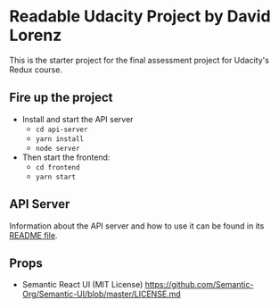 # Readable Udacity Project by David Lorenz

This is the starter project for the final assessment project for Udacity's Redux course.


## Fire up the project

* Install and start the API server
    - `cd api-server`
    - `yarn install`
    - `node server`
* Then start the frontend:
    - `cd frontend`
    - `yarn start`

## API Server
Information about the API server and how to use it can be found in its [README file](api-server/README.md).

## Props
- Semantic React UI (MIT License)
    https://github.com/Semantic-Org/Semantic-UI/blob/master/LICENSE.md